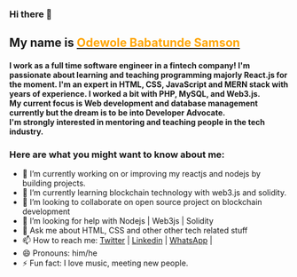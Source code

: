 ### Hi there 👋<h2> My name is <a href="https://twitter.com/TundeSamson26"><span style="color: orange;">Odewole Babatunde Samson</span></a></h2>

<h4>
I work as a full time software engineer in a fintech company! I'm passionate about learning and teaching programming majorly React.js for the moment. 
I'm an expert in HTML, CSS, JavaScript and MERN stack with years of experience. I worked a bit with PHP, MySQL, and Web3.js.<br>
My current focus is Web development and database management currently but the dream is to be into Developer Advocate.<br> 
I'm strongly interested in mentoring and teaching people in the tech industry.
</h4>

<h3>Here are what you might want to know about me:</h3>

- 🔭 I’m currently working on or improving my reactjs and nodejs by building projects.
- 🌱 I’m currently learning blockchain technology with web3.js and solidity.
- 👯 I’m looking to collaborate on open source project on blockchain development
- 🤔 I’m looking for help with Nodejs | Web3js | Solidity
- 💬 Ask me about HTML, CSS and other other tech related stuff
- 📫 How to reach me: <a href="http://twitter.com/Tundesamson26">Twitter</a> | <a href="https://www.linkedin.com/in/babatunde-samson-o-360878187/">Linkedin</a> | <a href="https://www.linkedin.com/in/babatunde-samson-o-360878187/">WhatsApp</a> | 
- 😄 Pronouns: him/he
- ⚡ Fun fact: I love music, meeting new people.

